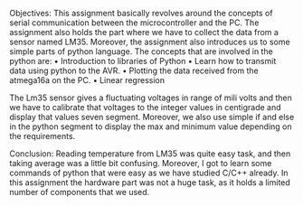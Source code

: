Objectives:
		This assignment basically revolves around the concepts of serial communication between the microcontroller and the PC. The assignment also holds the part where we have to collect the data from a sensor named LM35. Moreover, the assignment also introduces us to some simple parts of python language. The concepts that are involved in the python are:
•	Introduction to libraries of Python
•	Learn how to transmit data using python to the AVR.
•	Plotting the data received from the atmega16a on the PC.
•	Linear regression




The Lm35 sensor gives a fluctuating voltages in range of mili volts and then we have to calibrate that voltages to the integer values in centigrade and display that values seven segment. Moreover, we also use simple if and else in the python segment to display the max and minimum value depending on the requirements.




Conclusion:
		Reading temperature from LM35 was quite easy task, and then taking average was a little bit confusing. Moreover, I got to learn some commands of python that were easy as we have studied C/C++ already. In this assignment the hardware part was not a huge task, as it holds a limited number of components that we used. 
